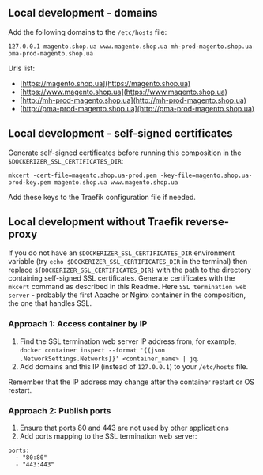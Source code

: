 ## Local development - domains ##

Add the following domains to the `/etc/hosts` file:

```shell
127.0.0.1 magento.shop.ua www.magento.shop.ua mh-prod-magento.shop.ua pma-prod-magento.shop.ua
```

Urls list:
- [https://magento.shop.ua](https://magento.shop.ua) 
- [https://www.magento.shop.ua](https://www.magento.shop.ua) 
- [http://mh-prod-magento.shop.ua](http://mh-prod-magento.shop.ua) 
- [http://pma-prod-magento.shop.ua](http://pma-prod-magento.shop.ua)


## Local development - self-signed certificates ##

Generate self-signed certificates before running this composition in the `$DOCKERIZER_SSL_CERTIFICATES_DIR`:

```shell
mkcert -cert-file=magento.shop.ua-prod.pem -key-file=magento.shop.ua-prod-key.pem magento.shop.ua www.magento.shop.ua
```

Add these keys to the Traefik configuration file if needed.


## Local development without Traefik reverse-proxy ##

If you do not have an `$DOCKERIZER_SSL_CERTIFICATES_DIR` environment variable (try `echo $DOCKERIZER_SSL_CERTIFICATES_DIR` in the terminal) then replace `${DOCKERIZER_SSL_CERTIFICATES_DIR}` with the path to the directory containing self-signed SSL certificates.
Generate certificates with the `mkcert` command as described in this Readme.
Here `SSL termination web server` - probably the first Apache or Nginx container in the composition, the one that handles SSL.

### Approach 1: Access container by IP ###

1. Find the SSL termination web server IP address from, for example, `docker container inspect --format '{{json .NetworkSettings.Networks}}' <container_name> | jq`.
2. Add domains and this IP (instead of `127.0.0.1`) to your `/etc/hosts` file.

Remember that the IP address may change after the container restart or OS restart.

### Approach 2: Publish ports ###

1. Ensure that ports 80 and 443 are not used by other applications
2. Add ports mapping to the SSL termination web server:
```
ports:
  - "80:80"
  - "443:443"
```
